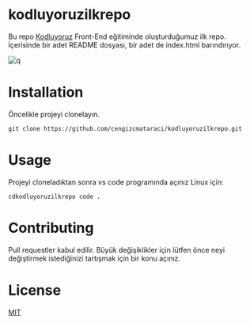 # kodluyoruzilkrepo
Bu repo [Kodluyoruz](https://kodluyoruz.org) Front-End eğitiminde oluşturduğumuz ilk repo. İçerisinde bir adet README dosyası, bir adet de index.html barındırıyor.

![q](../kodluyoruzilkrepo/img/1.JPG)


# Installation 
Öncelikle projeyi clonelayın.

`git clone https://github.com/cengizcmataraci/kodluyoruzilkrepo.git`

# Usage
Projeyi cloneladıktan sonra vs code programında açınız
Linux için:

`cdkodluyoruzilkrepo
code .`

# Contributing

Pull requestler kabul edilir. Büyük değişiklikler için lütfen önce neyi değiştirmek istediğinizi tartışmak için bir konu açınız.

#  License

[MIT](https://github.com/git/git-scm.com/blob/main/MIT-LICENSE.txt)